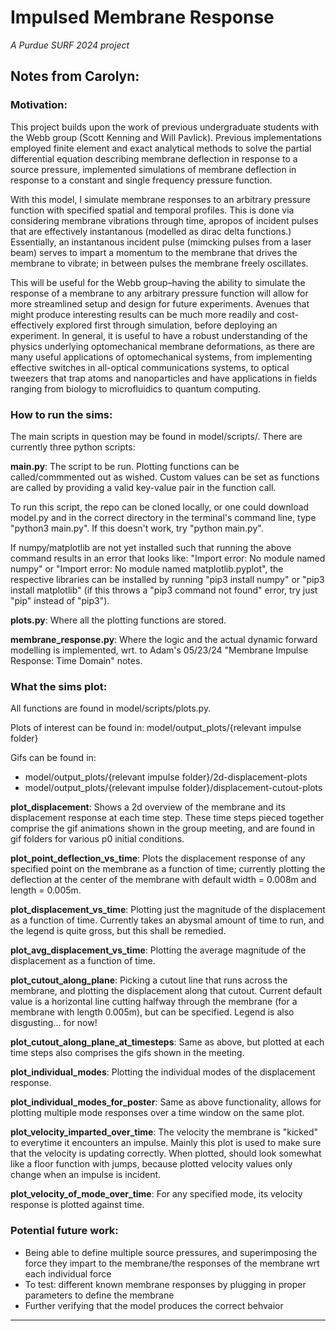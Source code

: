 # Impulsed Membrane Response
*A Purdue SURF 2024 project*

## Notes from Carolyn:

### Motivation:

This project builds upon the work of previous undergraduate students with the Webb group (Scott Kenning and Will Pavlick). Previous implementations employed finite element and exact analytical methods to solve the partial differential equation describing membrane deflection in response to a source pressure, implemented simulations of membrane deflection in response to a constant and single frequency pressure function. 

With this model, I simulate membrane responses to an arbitrary pressure function with specified spatial and temporal profiles. This is done via considering membrane vibrations through time, apropos of incident pulses that are effectively instantanous (modelled as dirac delta functions.) Essentially, an instantanous incident pulse (mimcking pulses from a laser beam) serves to impart a momentum to the membrane that drives the membrane to vibrate; in between pulses the membrane freely oscillates. 

 This will be useful for the Webb group–having the ability to simulate the response of a membrane to any arbitrary pressure function will allow for more streamlined setup and design for future experiments. Avenues that might produce interesting results can be much more readily and cost-effectively explored first through simulation, before deploying an experiment. In general, it is useful to have a robust understanding of the physics underlying optomechanical membrane deformations, as there are many useful applications of optomechanical systems, from implementing effective switches in all-optical communications systems, to optical tweezers that trap atoms and nanoparticles and have applications in fields ranging from biology to microfluidics to quantum computing.

### How to run the sims:

The main scripts in question may be found in model/scripts/. There are currently three python scripts:

**main.py**:
The script to be run. Plotting functions can be called/commmented out as wished. Custom values can be set as functions are called by providing a valid key-value pair in the function call.

To run this script, the repo can be cloned locally, or one could download model.py and in the correct directory in the terminal's command line, type "python3 main.py". If this doesn't work, try "python main.py".

If numpy/matplotlib are not yet installed such that running the above command results in an error that looks like: "Import error: No module named numpy" or "Import error: No module named matplotlib.pyplot", the respective libraries can be installed by running "pip3 install numpy" or "pip3 install matplotlib" (if this throws a "pip3 command not found" error, try just "pip" instead of "pip3").


**plots.py**:
Where all the plotting functions are stored.


**membrane_response.py**:
Where the logic and the actual dynamic forward modelling is implemented, wrt. to Adam's 05/23/24 "Membrane Impulse Response: Time Domain" notes.


### What the sims plot:

All functions are found in model/scripts/plots.py.

Plots of interest can be found in: model/output_plots/{relevant impulse folder}

Gifs can be found in:
- model/output_plots/{relevant impulse folder}/2d-displacement-plots 
- model/output_plots/{relevant impulse folder}/displacement-cutout-plots

**plot_displacement**: 
Shows a 2d overview of the membrane and its displacement response at each time step. These time steps pieced together comprise the gif animations shown in the group meeting, and are found in gif folders for various p0 initial conditions.

**plot_point_deflection_vs_time**:
Plots the displacement response of any specified point on the membrane as a function of time; currently plotting the deflection at the center of the membrane with default width = 0.008m and length = 0.005m.

**plot_displacement_vs_time**: 
Plotting just the magnitude of the displacement as a function of time. Currently takes an abysmal amount of time to run, and the legend is quite gross, but this shall be remedied.

**plot_avg_displacement_vs_time**:
Plotting the average magnitude of the displacement as a function of time.

**plot_cutout_along_plane**: 
Picking a cutout line that runs across the membrane, and plotting the displacement along that cutout. Current default value is a horizontal line cutting halfway through the membrane (for a membrane with length 0.005m), but can be specified. Legend is also disgusting... for now!

**plot_cutout_along_plane_at_timesteps**:
Same as above, but plotted at each time steps also comprises the gifs shown in the meeting.

**plot_individual_modes**: 
Plotting the individual modes of the displacement response. 

**plot_individual_modes_for_poster**:
Same as above functionality, allows for plotting multiple mode responses over a time window on the same plot.

**plot_velocity_imparted_over_time**:
The velocity the membrane is "kicked" to everytime it encounters an impulse. Mainly this plot is used to make sure that the velocity is updating correctly. When plotted, should look somewhat like a floor function with jumps, because plotted velocity values only change when an impulse is incident.

**plot_velocity_of_mode_over_time**:
For any specified mode, its velocity response is plotted against time.

### Potential future work:

- Being able to define multiple source pressures, and superimposing the force they impart to the membrane/the responses of the membrane wrt each individual force
- To test: different known membrane responses by plugging in proper parameters to define the membrane
- Further verifying that the model produces the correct behvaior
---

